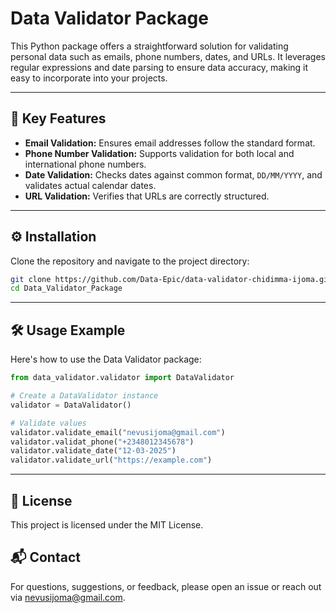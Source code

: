# Data Validator Package  
This Python package offers a straightforward solution for validating personal data such as emails, phone numbers, dates, and URLs. It leverages regular expressions and date parsing to ensure data accuracy, making it easy to incorporate into your projects.  

---

## 🚀 Key Features  
- **Email Validation:** Ensures email addresses follow the standard format.  
- **Phone Number Validation:** Supports validation for both local and international phone numbers.  
- **Date Validation:** Checks dates against common format, `DD/MM/YYYY`, and validates actual calendar dates.  
- **URL Validation:** Verifies that URLs are correctly structured.  
--- 


## ⚙️ Installation  
Clone the repository and navigate to the project directory:  

```bash
git clone https://github.com/Data-Epic/data-validator-chidimma-ijoma.git
cd Data_Validator_Package
```
--- 

## 🛠️ Usage Example
Here's how to use the Data Validator package:
```python
from data_validator.validator import DataValidator

# Create a DataValidator instance
validator = DataValidator()

# Validate values
validator.validate_email("nevusijoma@gmail.com")
validator.validat_phone("+2348012345678")
validator.validate_date("12-03-2025")
validator.validate_url("https://example.com")
```
--- 

## 📄 License
This project is licensed under the MIT License.


## 📬 Contact
For questions, suggestions, or feedback, please open an issue or reach out via nevusijoma@gmail.com.
